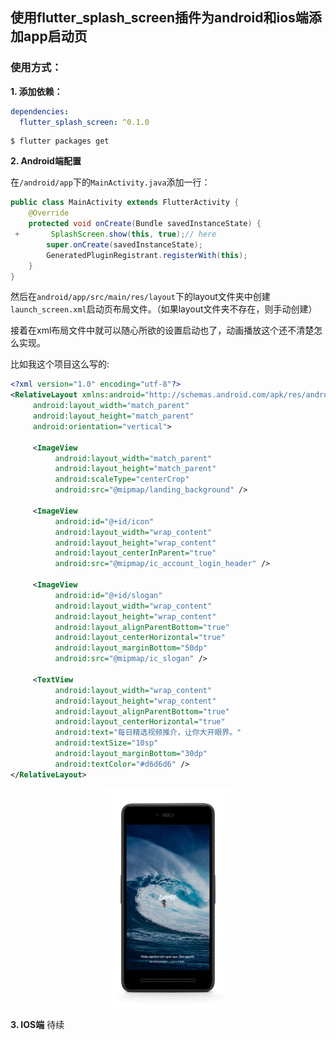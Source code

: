 ## 使用flutter_splash_screen插件为android和ios端添加app启动页
### 使用方式：
**1. 添加依赖：**
```yaml
dependencies:
  flutter_splash_screen: ^0.1.0
```
```
$ flutter packages get
```
**2. Android端配置**

在``/android/app``下的``MainActivity.java``添加一行：
```java
public class MainActivity extends FlutterActivity {
    @Override
    protected void onCreate(Bundle savedInstanceState) {
 +       SplashScreen.show(this, true);// here
        super.onCreate(savedInstanceState);
        GeneratedPluginRegistrant.registerWith(this);
    }
}
```
然后在``android/app/src/main/res/layout``下的layout文件夹中创建``launch_screen.xml``启动页布局文件。（如果layout文件夹不存在，则手动创建）

接着在xml布局文件中就可以随心所欲的设置启动也了，动画播放这个还不清楚怎么实现。

比如我这个项目这么写的:
```xml
<?xml version="1.0" encoding="utf-8"?>
<RelativeLayout xmlns:android="http://schemas.android.com/apk/res/android"
     android:layout_width="match_parent"
     android:layout_height="match_parent"
     android:orientation="vertical">

     <ImageView
          android:layout_width="match_parent"
          android:layout_height="match_parent"
          android:scaleType="centerCrop"
          android:src="@mipmap/landing_background" />

     <ImageView
          android:id="@+id/icon"
          android:layout_width="wrap_content"
          android:layout_height="wrap_content"
          android:layout_centerInParent="true"
          android:src="@mipmap/ic_account_login_header" />

     <ImageView
          android:id="@+id/slogan"
          android:layout_width="wrap_content"
          android:layout_height="wrap_content"
          android:layout_alignParentBottom="true"
          android:layout_centerHorizontal="true"
          android:layout_marginBottom="50dp"
          android:src="@mipmap/ic_slogan" />

     <TextView
          android:layout_width="wrap_content"
          android:layout_height="wrap_content"
          android:layout_alignParentBottom="true"
          android:layout_centerHorizontal="true"
          android:text="每日精选视频推介，让你大开眼界。"
          android:textSize="10sp"
          android:layout_marginBottom="30dp"
          android:textColor="#d6d6d6" />
</RelativeLayout>
```

<div align="center">
<img src="/screenshot/splash_android.png"  height="350" width="200">
</div>

**3. IOS端**
待续
